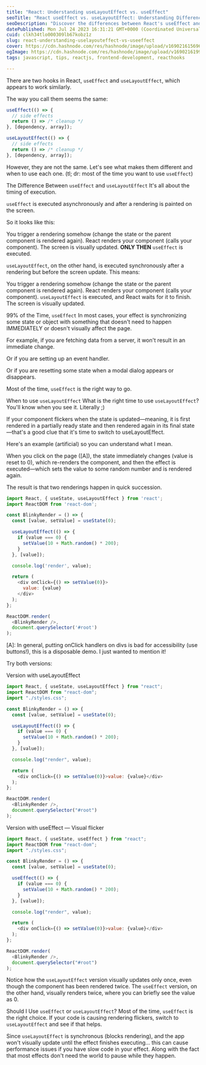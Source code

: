 ```yaml
---
title: "React: Understanding useLayoutEffect vs. useEffect"
seoTitle: "React useEffect vs. useLayoutEffect: Understanding Differences and Bes"
seoDescription: "Discover the differences between React's useEffect and useLayoutEffect hooks. Learn when to use each one and best practices for optimal rendering."
datePublished: Mon Jul 24 2023 16:31:21 GMT+0000 (Coordinated Universal Time)
cuid: clkh34tlo000309lb67kobz1z
slug: react-understanding-uselayouteffect-vs-useeffect
cover: https://cdn.hashnode.com/res/hashnode/image/upload/v1690216156968/10493198-5f33-4424-907c-d545119cfbab.jpeg
ogImage: https://cdn.hashnode.com/res/hashnode/image/upload/v1690216199607/7c2b6eaf-0436-4cde-97c1-4cad5dfb8811.jpeg
tags: javascript, tips, reactjs, frontend-development, reacthooks

---
```


There are two hooks in React, `useEffect` and `useLayoutEffect`, which appears to work similarly.

The way you call them seems the same:

```javascript
useEffect(() => {
  // side effects
  return () => /* cleanup */
}, [dependency, array]);

useLayoutEffect(() => {
  // side effects
  return () => /* cleanup */
}, [dependency, array]);
```

However, they are not the same. Let's see what makes them different and when to use each one. (tl; dr: most of the time you want to use `useEffect`)

The Difference Between `useEffect` and `useLayoutEffect` It's all about the timing of execution.

`useEffect` is executed asynchronously and after a rendering is painted on the screen.

So it looks like this:

You trigger a rendering somehow (change the state or the parent component is rendered again). React renders your component (calls your component). The screen is visually updated. **ONLY THEN** `useEffect` is executed.

`useLayoutEffect`, on the other hand, is executed synchronously after a rendering but before the screen update. This means:

You trigger a rendering somehow (change the state or the parent component is rendered again). React renders your component (calls your component). `useLayoutEffect` is executed, and React waits for it to finish. The screen is visually updated.

99% of the Time, `useEffect` In most cases, your effect is synchronizing some state or object with something that doesn't need to happen IMMEDIATELY or doesn't visually affect the page.

For example, if you are fetching data from a server, it won't result in an immediate change.

Or if you are setting up an event handler.

Or if you are resetting some state when a modal dialog appears or disappears.

Most of the time, `useEffect` is the right way to go.

When to use `useLayoutEffect` What is the right time to use `useLayoutEffect`? You'll know when you see it. Literally ;)

If your component flickers when the state is updated—meaning, it is first rendered in a partially ready state and then rendered again in its final state—that's a good clue that it's time to switch to useLayoutEffect.

Here's an example (artificial) so you can understand what I mean.

When you click on the page (\[A\]), the state immediately changes (value is reset to 0), which re-renders the component, and then the effect is executed—which sets the value to some random number and is rendered again.

The result is that two renderings happen in quick succession.

```javascript
import React, { useState, useLayoutEffect } from 'react';
import ReactDOM from 'react-dom';

const BlinkyRender = () => {
  const [value, setValue] = useState(0);

  useLayoutEffect(() => {
    if (value === 0) {
      setValue(10 + Math.random() * 200);
    }
  }, [value]);

  console.log('render', value);

  return (
    <div onClick={() => setValue(0)}>
      value: {value}
    </div>
  );
};

ReactDOM.render(
  <BlinkyRender />,
  document.querySelector('#root')
);
```

\[A\]: In general, putting onClick handlers on divs is bad for accessibility (use buttons!), this is a disposable demo. I just wanted to mention it!

Try both versions:

Version with useLayoutEffect

```javascript
import React, { useState, useLayoutEffect } from "react";
import ReactDOM from "react-dom";
import "./styles.css";

const BlinkyRender = () => {
  const [value, setValue] = useState(0);

  useLayoutEffect(() => {
    if (value === 0) {
      setValue(10 + Math.random() * 200);
    }
  }, [value]);

  console.log("render", value);

  return (
    <div onClick={() => setValue(0)}>value: {value}</div>
  );
};

ReactDOM.render(
  <BlinkyRender />,
  document.querySelector("#root")
);
```

Version with useEffect — Visual flicker

```javascript
import React, { useState, useEffect } from "react";
import ReactDOM from "react-dom";
import "./styles.css";

const BlinkyRender = () => {
  const [value, setValue] = useState(0);

  useEffect(() => {
    if (value === 0) {
      setValue(10 + Math.random() * 200);
    }
  }, [value]);

  console.log("render", value);

  return (
    <div onClick={() => setValue(0)}>value: {value}</div>
  );
};

ReactDOM.render(
  <BlinkyRender />,
  document.querySelector("#root")
);
```

Notice how the `useLayoutEffect` version visually updates only once, even though the component has been rendered twice. The `useEffect` version, on the other hand, visually renders twice, where you can briefly see the value as 0.

Should I Use `useEffect` or `useLayoutEffect`? Most of the time, `useEffect` is the right choice. If your code is causing rendering flickers, switch to `useLayoutEffect` and see if that helps.

Since `useLayoutEffect` is synchronous (blocks rendering), and the app won't visually update until the effect finishes executing... this can cause performance issues if you have slow code in your effect. Along with the fact that most effects don't need the world to pause while they happen.